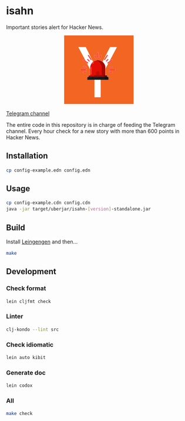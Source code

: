 # isahn

Important stories alert for Hacker News.

<p align="center">
  <img src="icon.png">
</p>

[Telegram channel](https://t.me/important_stories_alert_hacknews)

The entire code in this repository is in charge of feeding the Telegram channel. Every hour check for a new story with more than 600 points in Hacker News.

## Installation

``` sh
cp config-example.edn config.edn
```

## Usage

``` sh
cp config-example.cdn config.cdn
java -jar target/uberjar/isahn-[version]-standalone.jar
```

## Build

Install [Leingengen](https://leiningen.org/) and then...

``` sh
make
```

## Development

### Check format

``` sh
lein cljfmt check
```

### Linter

``` sh
clj-kondo --lint src
```

### Check idiomatic

``` sh
lein auto kibit
```

### Generate doc

``` sh
lein codox 
```

### All

``` sh
make check
```
